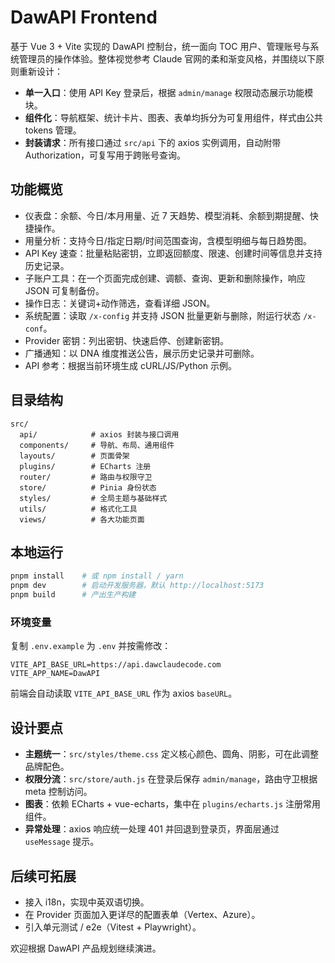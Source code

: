 # DawAPI Frontend

基于 Vue 3 + Vite 实现的 DawAPI 控制台，统一面向 TOC 用户、管理账号与系统管理员的操作体验。整体视觉参考 Claude 官网的柔和渐变风格，并围绕以下原则重新设计：

- **单一入口**：使用 API Key 登录后，根据 `admin/manage` 权限动态展示功能模块。
- **组件化**：导航框架、统计卡片、图表、表单均拆分为可复用组件，样式由公共 tokens 管理。
- **封装请求**：所有接口通过 `src/api` 下的 axios 实例调用，自动附带 Authorization，可复写用于跨账号查询。

## 功能概览

- 仪表盘：余额、今日/本月用量、近 7 天趋势、模型消耗、余额到期提醒、快捷操作。
- 用量分析：支持今日/指定日期/时间范围查询，含模型明细与每日趋势图。
- API Key 速查：批量粘贴密钥，立即返回额度、限速、创建时间等信息并支持历史记录。
- 子账户工具：在一个页面完成创建、调额、查询、更新和删除操作，响应 JSON 可复制备份。
- 操作日志：关键词+动作筛选，查看详细 JSON。
- 系统配置：读取 `/x-config` 并支持 JSON 批量更新与删除，附运行状态 `/x-conf`。
- Provider 密钥：列出密钥、快速启停、创建新密钥。
- 广播通知：以 DNA 维度推送公告，展示历史记录并可删除。
- API 参考：根据当前环境生成 cURL/JS/Python 示例。

## 目录结构

```
src/
  api/            # axios 封装与接口调用
  components/     # 导航、布局、通用组件
  layouts/        # 页面骨架
  plugins/        # ECharts 注册
  router/         # 路由与权限守卫
  store/          # Pinia 身份状态
  styles/         # 全局主题与基础样式
  utils/          # 格式化工具
  views/          # 各大功能页面
```

## 本地运行

```bash
pnpm install    # 或 npm install / yarn
pnpm dev        # 启动开发服务器，默认 http://localhost:5173
pnpm build      # 产出生产构建
```

### 环境变量

复制 `.env.example` 为 `.env` 并按需修改：

```
VITE_API_BASE_URL=https://api.dawclaudecode.com
VITE_APP_NAME=DawAPI
```

前端会自动读取 `VITE_API_BASE_URL` 作为 axios `baseURL`。

## 设计要点

- **主题统一**：`src/styles/theme.css` 定义核心颜色、圆角、阴影，可在此调整品牌配色。
- **权限分流**：`src/store/auth.js` 在登录后保存 `admin/manage`，路由守卫根据 meta 控制访问。
- **图表**：依赖 ECharts + vue-echarts，集中在 `plugins/echarts.js` 注册常用组件。
- **异常处理**：axios 响应统一处理 401 并回退到登录页，界面层通过 `useMessage` 提示。

## 后续可拓展

- 接入 i18n，实现中英双语切换。
- 在 Provider 页面加入更详尽的配置表单（Vertex、Azure）。
- 引入单元测试 / e2e（Vitest + Playwright）。

欢迎根据 DawAPI 产品规划继续演进。
